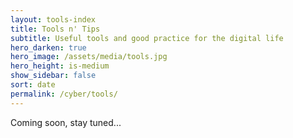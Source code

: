 ```yaml
---
layout: tools-index
title: Tools n' Tips
subtitle: Useful tools and good practice for the digital life
hero_darken: true
hero_image: /assets/media/tools.jpg
hero_height: is-medium
show_sidebar: false
sort: date
permalink: /cyber/tools/
---
```


Coming soon, stay tuned...
